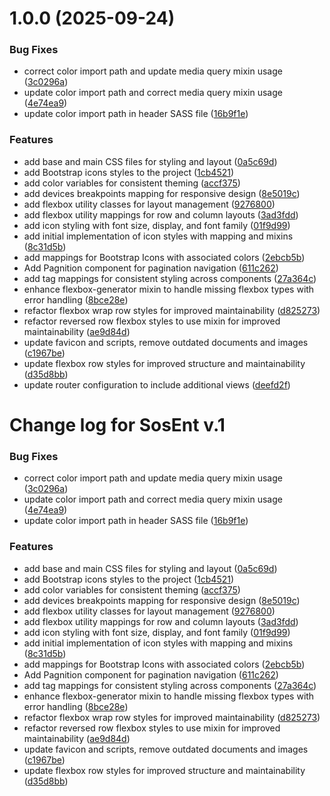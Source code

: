 # 1.0.0 (2025-09-24)


### Bug Fixes

* correct color import path and update media query mixin usage ([3c0296a](https://github.com/NexusWeave/webapp-SOSENT-vupy/commit/3c0296acae332688a2bba52c043506bb25a85d46))
* update color import path and correct media query mixin usage ([4e74ea9](https://github.com/NexusWeave/webapp-SOSENT-vupy/commit/4e74ea924bcb44ce1dd79af2b50f8ea86c170a50))
* update color import path in header SASS file ([16b9f1e](https://github.com/NexusWeave/webapp-SOSENT-vupy/commit/16b9f1e1a8eab7b5ba5e14302c3774474c9a159b))


### Features

* add base and main CSS files for styling and layout ([0a5c69d](https://github.com/NexusWeave/webapp-SOSENT-vupy/commit/0a5c69d98f60c24809823d05b371450aaccffc11))
* add Bootstrap icons styles to the project ([1cb4521](https://github.com/NexusWeave/webapp-SOSENT-vupy/commit/1cb452141f33b256d3dfbfbeed848f91b2fdfbaa))
* add color variables for consistent theming ([accf375](https://github.com/NexusWeave/webapp-SOSENT-vupy/commit/accf3755784a59b2f50cf2d05a3c954488292b55))
* add devices breakpoints mapping for responsive design ([8e5019c](https://github.com/NexusWeave/webapp-SOSENT-vupy/commit/8e5019c410909e1e0197371bc9e9a40075b38a48))
* add flexbox utility classes for layout management ([9276800](https://github.com/NexusWeave/webapp-SOSENT-vupy/commit/927680088b33cbea6cc2788630f73cdf039ade45))
* add flexbox utility mappings for row and column layouts ([3ad3fdd](https://github.com/NexusWeave/webapp-SOSENT-vupy/commit/3ad3fdd32557f4b0850dfcf3442f5009d65e6122))
* add icon styling with font size, display, and font family ([01f9d99](https://github.com/NexusWeave/webapp-SOSENT-vupy/commit/01f9d997d7879ae20b34d4df70d4b34782b9f17c))
* add initial implementation of icon styles with mapping and mixins ([8c31d5b](https://github.com/NexusWeave/webapp-SOSENT-vupy/commit/8c31d5b8d2bd1164516114b9a52dcb43bd8554dc))
* add mappings for Bootstrap Icons with associated colors ([2ebcb5b](https://github.com/NexusWeave/webapp-SOSENT-vupy/commit/2ebcb5bbf1f8cf93349bb3959d3d252b4b88c800))
* Add Pagnition component for pagination navigation ([611c262](https://github.com/NexusWeave/webapp-SOSENT-vupy/commit/611c262120e1fb4b318f760bdb824a9eb406711a))
* add tag mappings for consistent styling across components ([27a364c](https://github.com/NexusWeave/webapp-SOSENT-vupy/commit/27a364c2c8765f3dd9582036dcff6b199dda1ecc))
* enhance flexbox-generator mixin to handle missing flexbox types with error handling ([8bce28e](https://github.com/NexusWeave/webapp-SOSENT-vupy/commit/8bce28e46f0f28623e7365579eaf340484319a7f))
* refactor flexbox wrap row styles for improved maintainability ([d825273](https://github.com/NexusWeave/webapp-SOSENT-vupy/commit/d825273e0c5940ced7a1607617d4e5e005126d98))
* refactor reversed row flexbox styles to use mixin for improved maintainability ([ae9d84d](https://github.com/NexusWeave/webapp-SOSENT-vupy/commit/ae9d84d565cfea9de0c8eee5bc1084f755079daf))
* update favicon and scripts, remove outdated documents and images ([c1967be](https://github.com/NexusWeave/webapp-SOSENT-vupy/commit/c1967bec9869ed7e92d5e8ea79a25baa8535bbd0))
* update flexbox row styles for improved structure and maintainability ([d35d8bb](https://github.com/NexusWeave/webapp-SOSENT-vupy/commit/d35d8bb47cd612c1399aa1b853f89780bb7377e5))
* update router configuration to include additional views ([deefd2f](https://github.com/NexusWeave/webapp-SOSENT-vupy/commit/deefd2f1d98e7680ff28df665e16fb04a44a9ed7))



# Change log for SosEnt v.1

### Bug Fixes

* correct color import path and update media query mixin usage ([3c0296a](https://github.com/NexusWeave/webapp-SOSENT-vupy/commit/3c0296acae332688a2bba52c043506bb25a85d46))
* update color import path and correct media query mixin usage ([4e74ea9](https://github.com/NexusWeave/webapp-SOSENT-vupy/commit/4e74ea924bcb44ce1dd79af2b50f8ea86c170a50))
* update color import path in header SASS file ([16b9f1e](https://github.com/NexusWeave/webapp-SOSENT-vupy/commit/16b9f1e1a8eab7b5ba5e14302c3774474c9a159b))


### Features

* add base and main CSS files for styling and layout ([0a5c69d](https://github.com/NexusWeave/webapp-SOSENT-vupy/commit/0a5c69d98f60c24809823d05b371450aaccffc11))
* add Bootstrap icons styles to the project ([1cb4521](https://github.com/NexusWeave/webapp-SOSENT-vupy/commit/1cb452141f33b256d3dfbfbeed848f91b2fdfbaa))
* add color variables for consistent theming ([accf375](https://github.com/NexusWeave/webapp-SOSENT-vupy/commit/accf3755784a59b2f50cf2d05a3c954488292b55))
* add devices breakpoints mapping for responsive design ([8e5019c](https://github.com/NexusWeave/webapp-SOSENT-vupy/commit/8e5019c410909e1e0197371bc9e9a40075b38a48))
* add flexbox utility classes for layout management ([9276800](https://github.com/NexusWeave/webapp-SOSENT-vupy/commit/927680088b33cbea6cc2788630f73cdf039ade45))
* add flexbox utility mappings for row and column layouts ([3ad3fdd](https://github.com/NexusWeave/webapp-SOSENT-vupy/commit/3ad3fdd32557f4b0850dfcf3442f5009d65e6122))
* add icon styling with font size, display, and font family ([01f9d99](https://github.com/NexusWeave/webapp-SOSENT-vupy/commit/01f9d997d7879ae20b34d4df70d4b34782b9f17c))
* add initial implementation of icon styles with mapping and mixins ([8c31d5b](https://github.com/NexusWeave/webapp-SOSENT-vupy/commit/8c31d5b8d2bd1164516114b9a52dcb43bd8554dc))
* add mappings for Bootstrap Icons with associated colors ([2ebcb5b](https://github.com/NexusWeave/webapp-SOSENT-vupy/commit/2ebcb5bbf1f8cf93349bb3959d3d252b4b88c800))
* Add Pagnition component for pagination navigation ([611c262](https://github.com/NexusWeave/webapp-SOSENT-vupy/commit/611c262120e1fb4b318f760bdb824a9eb406711a))
* add tag mappings for consistent styling across components ([27a364c](https://github.com/NexusWeave/webapp-SOSENT-vupy/commit/27a364c2c8765f3dd9582036dcff6b199dda1ecc))
* enhance flexbox-generator mixin to handle missing flexbox types with error handling ([8bce28e](https://github.com/NexusWeave/webapp-SOSENT-vupy/commit/8bce28e46f0f28623e7365579eaf340484319a7f))
* refactor flexbox wrap row styles for improved maintainability ([d825273](https://github.com/NexusWeave/webapp-SOSENT-vupy/commit/d825273e0c5940ced7a1607617d4e5e005126d98))
* refactor reversed row flexbox styles to use mixin for improved maintainability ([ae9d84d](https://github.com/NexusWeave/webapp-SOSENT-vupy/commit/ae9d84d565cfea9de0c8eee5bc1084f755079daf))
* update favicon and scripts, remove outdated documents and images ([c1967be](https://github.com/NexusWeave/webapp-SOSENT-vupy/commit/c1967bec9869ed7e92d5e8ea79a25baa8535bbd0))
* update flexbox row styles for improved structure and maintainability ([d35d8bb](https://github.com/NexusWeave/webapp-SOSENT-vupy/commit/d35d8bb47cd612c1399aa1b853f89780bb7377e5))